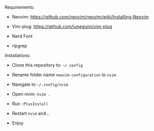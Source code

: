 Requirements:

- Neovim: https://github.com/neovim/neovim/wiki/Installing-Neovim

- Vim-plug: https://github.com/junegunn/vim-plug

- Nerd Font

- ripgrep


Installations:

- Clone this repository to: ```~/.config```

- Rename folder name ```neovim-configuration``` to ```nvim```

- Navigate to ```~/.config/nvim```

- Open nvim: ```nvim .```

- Run ```:PlusInstall```

- Restart ```nvim``` and...

- Enjoy
